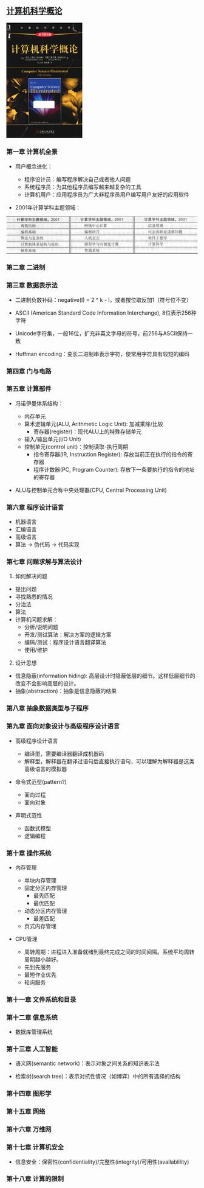 ## [计算机科学概论](https://book.douban.com/subject/1435554/)

<img src="cover.png" align="center" width=200/>

### 第一章 计算机全景
* 用户概念进化：
    * 程序设计员：编写程序解决自己或者他人问题
    * 系统程序员：为其他程序员编写越来越复杂的工具
    * 计算机用户：应用程序员为广大非程序员用户编写用户友好的应用软件

* 2001年计算学科主题领域：
<img src="2001-computing-subject.png" align="center"/>

### 第二章 二进制

### 第三章 数据表示法
* 二进制负数补码：negative(I) = 2 ^ k - I，或者按位取反加1（符号位不变）

* ASCII (American Standard Code Information Interchange), 8位表示256种字符

* Unicode字符集，一般16位，扩充非英文字母的符号，前256与ASCII保持一致

* Huffman encoding：变长二进制串表示字符，使常用字符具有较短的编码

### 第四章 门与电路

### 第五章 计算部件
* 冯诺伊曼体系结构：
    * 内存单元
    * 算术逻辑单元(ALU, Arithmetic Logic Unit): 加减乘除/比较
        * 寄存器(register)：现代ALU上的特殊存储单元
    * 输入/输出单元(I/O Unit)
    * 控制单元(control unit)：控制读取-执行周期
        * 指令寄存器(IR, Instruction Register): 存放当前正在执行的指令的寄存器
        * 程序计数器(PC, Program Counter): 存放下一条要执行的指令的地址的寄存器

* ALU与控制单元合称中央处理器(CPU, Central Processing Unit)

### 第六章 程序设计语言
* 机器语言
* 汇编语言
* 高级语言
* 算法 -> 伪代码 -> 代码实现

### 第七章 问题求解与算法设计
1. 如何解决问题
* 提出问题
* 寻找熟悉的情况
* 分治法
* 算法
* 计算机问题求解：
    * 分析/说明问题
    * 开发/测试算法：解决方案的逻辑方案
    * 编码/测试：程序设计语言翻译算法
    * 使用/维护

2. 设计思想
* 信息隐蔽(information hiding): 高层设计时隐蔽低层的细节。这样低层细节的改变不会影响高层的设计。
* 抽象(abstraction)：抽象是信息隐蔽的结果

### 第八章 抽象数据类型与子程序
### 第九章 面向对象设计与高级程序设计语言
* 高级程序设计语言
    * 编译型，需要编译器翻译成机器码
    * 解释型，解释器在翻译过语句后直接执行语句，可以理解为解释器是这类高级语言的模拟器

* 命令式范型(pattern?)
    * 面向过程
    * 面向对象

* 声明式范性
    * 函数式模型
    * 逻辑编程

### 第十章 操作系统
* 内存管理
    * 单块内存管理
    * 固定分区内存管理
        * 最先匹配
        * 最优匹配
    * 动态分区内存管理
        * 最差匹配
    * 页式内存管理

* CPU管理
    * 周转周期：进程进入准备就绪到最终完成之间的时间间隔。系统平均周转周期越小越好。
    * 先到先服务
    * 最短作业优先
    * 轮询服务

### 第十一章 文件系统和目录

### 第十二章 信息系统
* 数据库管理系统

### 第十三章 人工智能
* 语义网(semantic network)：表示对象之间关系的知识表示法

* 检索树(search tree)：表示对抗性情况（如博弈）中的所有选择的结构

### 第十四章 图形学

### 第十五章 网络

### 第十六章 万维网

### 第十七章 计算机安全
* 信息安全：保密性(confidentiality)/完整性(integrity)/可用性(availablility)

### 第十八章 计算的限制